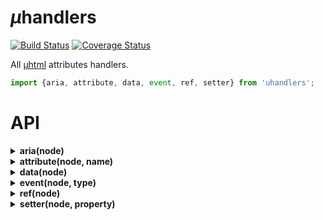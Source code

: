 # <em>µ</em>handlers

[![Build Status](https://travis-ci.com/WebReflection/uhandlers.svg?branch=master)](https://travis-ci.com/WebReflection/uhandlers) [![Coverage Status](https://coveralls.io/repos/github/WebReflection/uhandlers/badge.svg?branch=master)](https://coveralls.io/github/WebReflection/uhandlers?branch=master)

All [µhtml](https://github.com/WebReflection/uhtml#readme) attributes handlers.

```js
import {aria, attribute, data, event, ref, setter} from 'uhandlers';
```

# API

<details>
  <summary><strong>aria(node)</strong></summary>

Given an object, assign all `aria-` attributes and `role` to the node.

```js
const node = document.createElement('div');
const ariaHandler = aria(node);
ariaHandler({role: 'button', labelledBy: 'id'});
node.outerHTML;
// <div role="button" aria-labelledby="id"></div>
```

</details>

<details>
  <summary><strong>attribute(node, name)</strong></summary>

Handle a generic attribute `name`, updating it only when its value changes.

```js
const node = document.createElement('div');
const attributeHandler = attribute(node, 'test');
attributeHandler('value');
node.outerHTML;
// <div test="value"></div>
```

If the passed value is either `null` or `undefined`, the node is being removed.

```js
attributeHandler(null);
node.outerHTML;
// <div></div>
```

Please note that both `aria-attribute=${value}` and `data-attribute=${value}` are also perfectly valid, and better performing if the passed values never, or rarely, change.

</details>

<details>
  <summary><strong>data(node)</strong></summary>

Given an object, assign all keys to the node `dataset`.

```js
const node = document.createElement('div');
const dataHandler = data(node);
dataHandler({anyKey: 'value'});
node.outerHTML;
// <div data-any-key="value"></div>
```

</details>

<details>
  <summary><strong>event(node, type)</strong></summary>

Given a `listener` or a `[listener, options]` array, add or remove events listeners whenever different from the previous time.

```js
const node = document.createElement('div');
const eventHandler = event(node, 'click');
eventHandler([e => console.log(e.type), {once: true}]);
node.click();
// "click"
node.click();
```

</details>

<details>
  <summary><strong>ref(node)</strong></summary>

Add current `node` to `ref.current` or pass `node` to the `callback`.

```js
const node = document.createElement('div');
const refHandler = ref(node);
const reference = {current: null};
refHandler(reference);
reference.current === node; // true
```

</details>

<details>
  <summary><strong>setter(node, property)</strong></summary>

Directly assign any value to a node property.

```js
const node = document.createElement('div');
const setterHandler = setter(node, 'className');
setterHandler('a b c');
node.outerHTML;
// <div class="a b c"></div>
```

</details>

